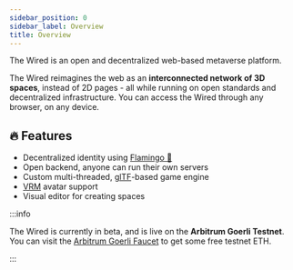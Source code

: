 ```yaml
---
sidebar_position: 0
sidebar_label: Overview
title: Overview
---
```


The Wired is an open and decentralized web-based metaverse platform.

The Wired reimagines the web as an **interconnected network of 3D spaces**, instead of 2D pages - all while running on open standards and decentralized infrastructure. You can access the Wired through any browser, on any device.

## 🔥 Features

- Decentralized identity using [Flamingo 🦩](https://github.com/wired-labs/flamingo)
- Open backend, anyone can run their own servers
- Custom multi-threaded, [glTF](https://github.com/KhronosGroup/glTF)-based game engine
- [VRM](https://vrm.dev/) avatar support
- Visual editor for creating spaces

:::info

The Wired is currently in beta, and is live on the **Arbitrum Goerli Testnet**. You can visit the [Arbitrum Goerli Faucet](https://faucet.triangleplatform.com/arbitrum/goerli) to get some free testnet ETH.

:::
